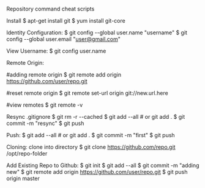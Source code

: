 Repository command cheat scripts


Install
$ apt-get install git
$ yum install git-core



Identity Configuration:
$ git config --global user.name "username"
$ git config --global user.email "user@gmail.com"


View Username:
$ git config user.name


Remote Origin:

#adding remote origin
$ git remote add origin https://github.com/user/repo.git

#reset remote origin
$ git remote set-url origin git://new.url.here

#view remotes
$ git remote -v


Resync .gitignore
$ git rm -r --cached
$ git add --all # or git add .
$ git commit -m "resync"
$ git push


Push: 
$ git add --all # or git add .
$ git commit -m "first"
$ git push

 
Cloning:
clone into directory
$ git clone https://github.com/repo.git /opt/repo-folder


Add Existing Repo to Github: 
$ git init
$ git add --all
$ git commit -m "adding new"
$ git remote add origin https://github.com/user/repo.git
$ git push origin master






